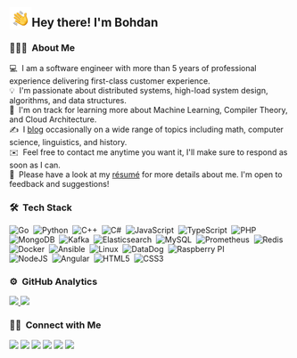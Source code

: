 <img alt="Hello!" src="./hand_wave.gif" width='40' align="left"/><h2>Hey there! I'm Bohdan</h2>

<!-- ## 👋 &nbsp;Hey there! I'm Bohdan -->

### 👨🏻‍💻 &nbsp;About Me

💻 &nbsp;I am a software engineer with more than 5 years of professional experience delivering first-class customer experience.\
💡 &nbsp;I'm passionate about distributed systems, high-load system design, algorithms, and data structures.\
🌱 &nbsp;I'm on track for learning more about Machine Learning, Compiler Theory, and Cloud Architecture.\
✍️ &nbsp;I [blog](https://t.me/moderndev) occasionally on a wide range of topics including math, computer science, linguistics, and history.\
✉️ &nbsp;Feel free to contact me anytime you want it, I'll make sure to respond as soon as I can.\
📄 &nbsp;Please have a look at my [résumé](https://linkedin.com/in/bohdan-shtepan) for more details about me. I'm open to feedback and suggestions!

### 🛠 &nbsp;Tech Stack

![Go](https://img.shields.io/badge/-Go-272822?style=flat&logo=go)&nbsp;
![Python](https://img.shields.io/badge/-Python-272822?style=flat&logo=python)&nbsp;
![C++](https://img.shields.io/badge/-C++-272822?style=flat&logo=C%2B%2B&)&nbsp;
![C#](https://img.shields.io/badge/-C%23-272822?style=flat&logo=c%20sharp)&nbsp;
![JavaScript](https://img.shields.io/badge/-JavaScript-272822?style=flat&logo=javascript)&nbsp;
![TypeScript](https://img.shields.io/badge/-TypeScript-272822?style=flat&logo=typescript)&nbsp;
![PHP](https://img.shields.io/badge/-PHP-272822?style=flat&logo=php)\
![MongoDB](https://img.shields.io/badge/-MongoDB-272822?style=flat&logo=MongoDB)&nbsp;
![Kafka](https://img.shields.io/badge/-Kafka-272822?style=flat&logo=apache%20kafka)&nbsp;
![Elasticsearch](https://img.shields.io/badge/-Elasticsearch-272822?style=flat&logo=elasticsearch)&nbsp;
![MySQL](https://img.shields.io/badge/-MySQL-272822?style=flat&logo=mysql)&nbsp;
![Prometheus](https://img.shields.io/badge/-Prometheus-272822?style=flat&logo=prometheus)&nbsp;
![Redis](https://img.shields.io/badge/-Redis-272822?style=flat&logo=redis)\
![Docker](https://img.shields.io/badge/-Docker-272822?style=flat&logo=docker)&nbsp;
![Ansible](https://img.shields.io/badge/-Ansible-272822?style=flat&logo=ansible)&nbsp;
![Linux](https://img.shields.io/badge/-Linux-272822?style=flat&logo=linux)&nbsp;
![DataDog](https://img.shields.io/badge/-DataDog-272822?style=flat&logo=datadog)&nbsp;
![Raspberry PI](https://img.shields.io/badge/-Raspberry%20Pi-272822?style=flat&logo=raspberry%20pi)\
![NodeJS](https://img.shields.io/badge/-NodeJS-272822?style=flat&logo=Node.js)&nbsp;
![Angular](https://img.shields.io/badge/-Angular-272822?style=flat&logo=angular)&nbsp;
![HTML5](https://img.shields.io/badge/-HTML5-272822?style=flat&logo=html5)&nbsp;
![CSS3](https://img.shields.io/badge/-CSS3-272822?style=flat&logo=css3)&nbsp;

### ⚙️ &nbsp;GitHub Analytics

<p align="left">
<a href="https://github.com/virtyaluk">
  <img height="180em" src="https://github-readme-stats-eight-theta.vercel.app/api?username=virtyaluk&show_icons=true&theme=monokai&include_all_commits=true&count_private=true"/>
  <img height="180em" src="https://github-readme-stats-eight-theta.vercel.app/api/top-langs/?username=virtyaluk&layout=compact&langs_count=8&theme=monokai"/>
</a>
</p>

### 🤝🏻 &nbsp;Connect with Me

<p align="left">
<a href="https://www.modern-dev.com"><img src="https://img.shields.io/badge/-modern%97dev.com-3423A6?style=flat&logo=Google-Chrome&logoColor=white"/></a>
<a href="https://linkedin.com/in/bohdan-shtepan"><img src="https://img.shields.io/badge/-Bohdan%20Shtepan-0077B5?style=flat&logo=Linkedin&logoColor=white"/></a>
<a href="https://t.me/virtyaluk"><img src="https://img.shields.io/badge/-@virtyaluk-26A5E4?style=flat&logo=telegram&logoColor=white"/></a>
<a href="https://leetcode.com/virtyaluk"><img src="https://img.shields.io/badge/-@virtyaluk-FFA116?style=flat&logo=leetcode&logoColor=white"/></a>
<a href="https://twitter.com/virtyaluk"><img src="https://img.shields.io/badge/-@virtyaluk-1DA1F2?style=flat&logo=twitter&logoColor=white"/></a>
<a href="https://facebook.com/virtyaluk"><img src="https://img.shields.io/badge/-Bohdan%20Shtepan-1877F2?style=flat&logo=facebook&logoColor=white"/></a>
</p>

[website]: https://modern-dev.com
[twitter]: https://twitter.com/virtyaluk
[instagram]: https://instagram.com/virtyaluk
[linkedin]: https://linkedin.com/in/virtyaluk
